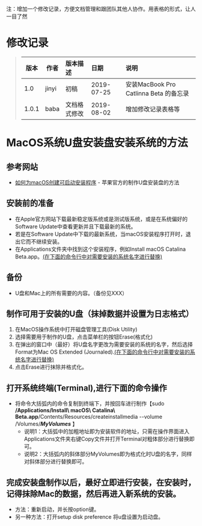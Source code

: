 注：增加一个修改记录，方便文档管理和跟团队其他人协作。用表格的形式，让人一目了然<br>
# 修改记录
> |版本|作者|版本描述|日期|说明|
> | -------- | ------- | :------- | :------- | :------- |
> | 1.0 | jinyi | 初稿 | 2019-07-25 | 安装MacBook Pro Catlinna Beta 的备忘录 | 
> | 1.0.1 | baba | 文档格式修改 | 2019-08-02 | 增加修改记录表格等 | 


# MacOS系统U盘安装盘安装系统的方法
## 参考网站
  * [如何为macOS创建可启动安装程序](https://support.apple.com/en-us/HT201372) - 苹果官方的制作U盘安装盘的方法
  
## 安装前的准备
  * 在Apple官方网站下载最新稳定版系统或是测试版系统，或是在系统偏好的Software Update中查看更新并且下载最新的系统。
  * 若是在Software Update中下载的最新系统，当macOS安装程序打开时，退出它而不继续安装。
  * 在Applications文件夹中找到这个安装程序，例如Install macOS Catalina Beta.app。[(在下面的命令行中对需要安装的系统名字进行替换)](#打开系统终端(Terminal),进行下面的命令操作)
## 备份
  * U盘和Mac上的所有需要的内容。（备份见XXX）
## 制作可用于安装的U盘（抹掉数据并设置为日志格式）
  1. 在MacOS操作系统中打开磁盘管理工具(Disk Utility)
  2. 选择需要用于制作的U盘，点击菜单栏的按钮Erase(格式化)
  3. 在弹出的窗口中（最好）将U盘名字更改为需要安装的系统的名字，然后选择Format为Mac OS Extended (Journaled).[(在下面的命令行中对需要安装的系统名字进行替换)](#打开系统终端(Terminal),进行下面的命令操作)
  4. 点击Erase进行抹除并格式化。
## 打开系统终端(Terminal),进行下面的命令操作
  * 将命令大括弧内的命令复制到终端下，并按回车进行制作【sudo **/Applications/Install\ macOS\ Catalina\ Beta.app**/Contents/Resources/createinstallmedia --volume /Volumes/***MyVolumes***
】
    * 说明1：大括弧中的加粗地址即为安装软件的地址，只需在操作界面进入Applications文件夹右键Copy文件并打开Terminal对粗体部分进行替换即可。
    * 说明2：大括弧内的斜体部分MyVolumes即为格式化时U盘的名字，同样对斜体部分进行替换即可。
## 完成安装盘制作以后，最好立即进行安装，在安装时，记得抹除Mac的数据，然后再进入新系统的安装。
 * 方法：重新启动，并长按option键。
  * 另一种方法：打开setup disk preference 将u盘设置为启动盘。
